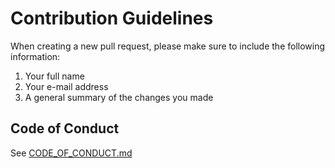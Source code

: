 # Contribution Guidelines

When creating a new pull request, please make sure to include the following information:
1. Your full name
2. Your e-mail address
3. A general summary of the changes you made


## Code of Conduct
See [CODE_OF_CONDUCT.md](CODE_OF_CONDUCT.md)